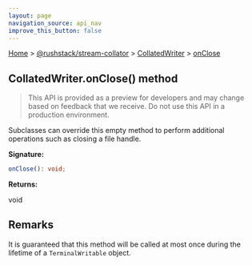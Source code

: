 ```yaml
---
layout: page
navigation_source: api_nav
improve_this_button: false
---
```



[Home](./index.md) &gt; [@rushstack/stream-collator](./stream-collator.md) &gt; [CollatedWriter](./stream-collator.collatedwriter.md) &gt; [onClose](./stream-collator.collatedwriter.onclose.md)

## CollatedWriter.onClose() method

> This API is provided as a preview for developers and may change based on feedback that we receive. Do not use this API in a production environment.
>

Subclasses can override this empty method to perform additional operations such as closing a file handle.

<b>Signature:</b>

```typescript
onClose(): void;
```
<b>Returns:</b>

void

## Remarks

It is guaranteed that this method will be called at most once during the lifetime of a `TerminalWritable` object.
